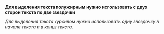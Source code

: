  **Для выделения текста полужирным нужно использовать с двух сторон текста по две звездочки**

*Для выделения текста курсивом нужно использовать одну звездочку в начале текста и в конце текста.*